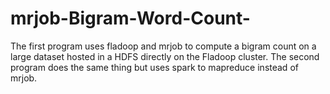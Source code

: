 # mrjob-Bigram-Word-Count-

The first program uses fladoop and mrjob to compute a bigram count on a large dataset hosted in a HDFS directly on the Fladoop cluster.
The second program does the same thing but uses spark to mapreduce instead of mrjob.

